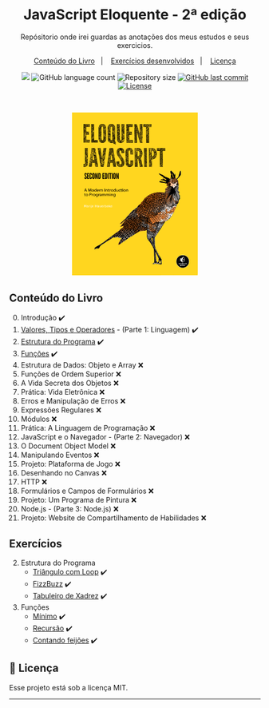 <h1 align="center"> JavaScript Eloquente - 2ª edição </h1>

<p align="center">
Repósitorio onde irei guardas as anotações dos meus estudos e seus exercicios.<br/>
</p>

<p align="center">
  <a href="#conteúdo-do-livro">Conteúdo do Livro</a>&nbsp;&nbsp;&nbsp;|&nbsp;&nbsp;&nbsp;
  <a href="#exercícios">Exercícios desenvolvidos</a>&nbsp;&nbsp;&nbsp;|&nbsp;&nbsp;&nbsp;
  <a href="#memo-licença">Licença</a>
</p>

<p align="center">
  <img src="https://img.shields.io/badge/made%20by-SWEYD%20MANAF-FED61F?style=flat-square">
  <img alt="GitHub language count" src="https://img.shields.io/github/languages/count/sweydmanaf/enloquete-javascript?color=FED61F&style=flat-square">
  <img alt="Repository size" src="https://img.shields.io/github/repo-size/sweydmanaf/enloquete-javascript?color=FED61F&style=flat-square">
  <a href="https://github.com/sweydmanaf/commits/master">
    <img alt="GitHub last commit" src="https://img.shields.io/github/last-commit/sweydmanaf/enloquete-javascript?color=FED61F&style=flat-square">
  </a>
  <a href="https://opensource.org/licenses/MIT">
    <img alt="License" src="https://img.shields.io/badge/license-MIT-FED61F?style=flat-square">
  </a>
</p>

<br>

<p align="center">
<a href="https://github.com/SweydManaf/enloquete-javascript"><img alt="enloquete-javascript" src="https://github.com/SweydManaf/enloquete-javascript/blob/main/imagens/eloq-js.png" width="50%"></a>
</p>

## Conteúdo do Livro

0. Introdução ✔️
1. [Valores, Tipos e Operadores](https://github.com/SweydManaf/minhas-anotacoes/tree/main/Programa%C3%A7%C3%A3o%20%F0%9F%92%BB/Frontend/Enloquete%20JavaScript/1.%20Valores%2C%20Tipos%20e%20Operadores) - (Parte 1: Linguagem) ✔️
2. [Estrutura do Programa](https://github.com/SweydManaf/minhas-anotacoes/tree/main/Programa%C3%A7%C3%A3o%20%F0%9F%92%BB/Frontend/Enloquete%20JavaScript/2.%20Estrutura%20do%20programa) ✔️
3. [Funções](https://github.com/SweydManaf/minhas-anotacoes/tree/main/Programa%C3%A7%C3%A3o%20%F0%9F%92%BB/Frontend/Enloquete%20JavaScript/3.%20Fun%C3%A7%C3%B5es) ✔️
4. Estrutura de Dados: Objeto e Array ❌
5. Funções de Ordem Superior ❌
6. A Vida Secreta dos Objetos ❌
7. Prática: Vida Eletrônica ❌
8. Erros e Manipulação de Erros ❌
9. Expressões Regulares ❌
10. Módulos ❌
11. Prática: A Linguagem de Programação ❌
12. JavaScript e o Navegador - (Parte 2: Navegador) ❌
13. O Document Object Model ❌
14. Manipulando Eventos ❌
15. Projeto: Plataforma de Jogo ❌
16. Desenhando no Canvas ❌
17. HTTP ❌
18. Formulários e Campos de Formulários ❌
19. Projeto: Um Programa de Pintura ❌
20. Node.js - (Parte 3: Node.js) ❌
21. Projeto: Website de Compartilhamento de Habilidades ❌

## Exercícios
2. Estrutura do Programa <br>
   - [Triângulo com Loop](https://github.com/SweydManaf/enloquete-javascript/blob/main/2-EstruturaDoPrograma/trianguloComLoop.js) ✔️ <br>
   - [FizzBuzz](https://github.com/SweydManaf/enloquete-javascript/blob/main/2-EstruturaDoPrograma/fizzBuzz.js) ✔️ <br>
   - [Tabuleiro de Xadrez](https://github.com/SweydManaf/enloquete-javascript/blob/main/2-EstruturaDoPrograma/tabuleiroDeXadrez.js) ✔️ <br>
3. Funções <br>
   - [Mínimo](https://github.com/SweydManaf/enloquete-javascript/blob/main/3-fun%C3%A7%C3%B5es/m%C3%ADnimo.js) ✔️ <br>
   - [Recursão](https://github.com/SweydManaf/enloquete-javascript/blob/main/3-fun%C3%A7%C3%B5es/recurs%C3%A3o.js) ✔️ <br>
   - [Contando feijões](https://github.com/SweydManaf/enloquete-javascript/blob/main/3-fun%C3%A7%C3%B5es/contandoFeij%C3%B5es.js) ✔️ <br>
  
## :memo: Licença
Esse projeto está sob a licença MIT.

---
